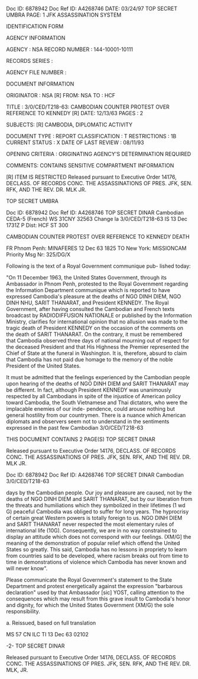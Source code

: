 Doc ID: 6878942 Doc Ref ID: A4268746 DATE: 03/24/97
TOP SECRET UMBRA PAGE: 1
JFK ASSASSINATION SYSTEM

IDENTIFICATION FORM

AGENCY INFORMATION

AGENCY : NSA
RECORD NUMBER : 144-10001-10111

RECORDS SERIES :

AGENCY FILE NUMBER :

DOCUMENT INFORMATION

ORIGINATOR : NSA [R]
FROM: NSA
TO : HCF

TITLE :
3/0/CED/T218-63: CAMBODIAN COUNTER PROTEST OVER REFERENCE TO KENNEDY [R]
DATE: 12/13/63
PAGES : 2

SUBJECTS: [R]
CAMBODIA, DIPLOMATIC ACTIVITY

DOCUMENT TYPE : REPORT
CLASSIFICATION : T
RESTRICTIONS : 1B
CURRENT STATUS : X
DATE OF LAST REVIEW : 08/11/93

OPENING CRITERIA :
ORIGINATING AGENCY'S DETERMINATION REQUIRED

COMMENTS:
CONTAINS SENSITIVE COMPARTMENT INFORMATION

[R] ITEM IS RESTRICTED
Released pursuant to Executive Order 14176, DECLASS. OF RECORDS CONC. THE ASSASSINATIONS OF PRES. JFK, SEN.
RFK, AND THE REV. DR. MLK JR.

TOP SECRET UMBRA

Doc ID: 6878942 Doc Ref ID: A4268746 TOP SECRET DINAR
Cambodian CEDA-5 (French) WS 31CNY 32563 Change la
3/0/CED/T218-63
IS 13 Dec 1731Z P
Dist: HCF
ST 300

CAMBODIAN COUNTER PROTEST OVER REFERENCE TO KENNEDY DEATH

FR Phnom Penh: MINAFERES 12 Dec 63 1825
TO New York: MISSIONCAM Priority
Msg Nr: 325/DG/X

Following is the text of a Royal Government communique pub-
lished today:

"On 11 December 1963, the United States Government, through
its Ambassador in Phnom Penh, protested to the Royal Government
regarding the Information Department communique which is reported
to have expressed Cambodia's pleasure at the deaths of NGO DINH
DIEM, NGO DINH NHU, SARIT THANARAT, and President KENNEDY. The
Royal Government, after having consulted the Cambodian and French
texts broadcast by RADIODIFFUSION NATIONALE or published by the
Information Ministry, clarifies for international opinion that
no allusion was made to the tragic death of President KENNEDY on
the occasion of the comments on the death of SARIT THANARAT. On
the contrary, it must be remembered that Cambodia observed three
days of national mourning out of respect for the deceased President
and that His Highness the Premier represented the Chief of State
at the funeral in Washington. It is, therefore, absurd to claim
that Cambodia has not paid due homage to the memory of the noble
President of the United States.

It must be admitted that the feelings experienced by the
Cambodian people upon hearing of the deaths of NGO DINH DIEM and
SARIT THANARAT may be different. In fact, although President
KENNEDY was unanimously respected by all Cambodians in spite of the
injustice of American policy toward Cambodia, the South Vietnamese
and Thai dictators, who were the implacable enemies of our inde-
pendence, could arouse nothing but general hostility from our
countrymen. There is a nuance which American diplomats and observers
seem not to understand in the sentiments expressed in the past few
Cambodian 3/O/CED/T218-63

THIS DOCUMENT CONTAINS 2 PAGE(S)
TOP SECRET DINAR

Released pursuant to Executive Order 14176, DECLASS. OF RECORDS CONC. THE ASSASSINATIONS OF PRES. JFK, SEN.
RFK, AND THE REV. DR. MLK JR.

Doc ID: 6878942 Doc Ref ID: A4268746 TOP SECRET DINAR
Cambodian 3/0/CED/T218-63

days by the Cambodian people. Our joy and pleasure are caused, not
by the deaths of NGO DINH DIEM and SARIT THANARAT, but by our
liberation from the threats and humiliations which they symbolized
in their lifetimes (1 wd G) peaceful Cambodia was obliged
to suffer for long years. The hyprocrisy of certain great Western
powers is totally foreign to us. NGO DINH DIEM and SARIT
THANARAT never respected the most elementary rules of international
life (10G). Consequently, we are in no way constrained to display
an attitude which does not correspond with our feelings. (XM/G]
the meaning of the demonstration of popular relief which offend the
United States so greatly. This said, Cambodia has no lessons in
propriety to learn from countries said to be developed, where
racism breaks out from time to time in demonstrations of violence
which Cambodia has never known and will never know".

Please communicate the Royal Government's statement to the
State Department and protest energetically against the expression
"barbarous declaration" used by that Ambassador [sic] YOST,
calling attention to the consequences which may result from this grave
insult to Cambodia's honor and dignity, for which the United
States Government (XM/G) the sole responsibility.

a. Reissued, based on full translation

MS 57 CN ILC TI 13 Dec 63 02102

-2-
TOP SECRET DINAR

Released pursuant to Executive Order 14176, DECLASS. OF RECORDS CONC. THE ASSASSINATIONS OF PRES. JFK, SEN.
RFK, AND THE REV. DR. MLK, JR.
